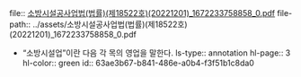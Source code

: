 file:: [소방시설공사업법(법률)(제18522호)(20221201)_1672233758858_0.pdf](../assets/소방시설공사업법(법률)(제18522호)(20221201)_1672233758858_0.pdf)
file-path:: ../assets/소방시설공사업법(법률)(제18522호)(20221201)_1672233758858_0.pdf

- “소방시설업”이란 다음 각 목의 영업을 말한다.
  ls-type:: annotation
  hl-page:: 3
  hl-color:: green
  id:: 63ae3b67-b841-486e-a0b4-f3f51b1c8da0